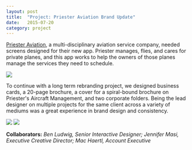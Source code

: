 ```yaml
---
layout: post
title:  "Project: Priester Aviation Brand Update"
date:   2015-07-20
category: project
---
```


[Priester Aviation](http://priesterav.com), a multi-disciplinary aviation service company, needed screens designed for their new app. Priester manages, flies, and cares for private planes, and this app works to help the owners of those planes manage the services they need to schedule. 

<img src="{{ site.baseurl }}/assets/img/priester/Priester-Cover-Opened.jpg">

To continue with a long term rebranding project, we designed business cards, a 20-page brochure, a cover for a spiral-bound brochure on Priester's Aircraft Management, and two corporate folders. Being the lead designer on multiple projects for the same client across a variety of mediums was a great experience in brand design and consistency.

<img src="{{ site.baseurl }}/assets/img/priester/Priester-Inside.jpg">

<img src="{{ site.baseurl }}/assets/img/priester/Priester-Inside1.jpg">

**Collaborators:** *Ben Ludwig, Senior Interactive Designer; Jennifer Masi, Executive Creative Director; Mac Haertl, Account Executive*